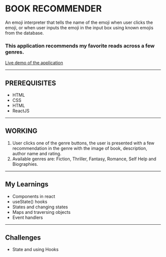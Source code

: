 # BOOK RECOMMENDER
An emoji interpreter that tells the name of the emoji when user clicks the emoji, or when user inputs the emoji in the input box using known emojis from the database.

### This application recommends my favorite reads across a few genres.
[Live demo of the application](https://bharati-book-recommender.netlify.app/)
<hr />

## PREREQUISITES
* HTML
* CSS
* HTML
* ReactJS

<hr />

## WORKING
1. User clicks one of the genre buttons, the user is presented with a few recommendation in the genre with the image of book, description, author name and rating. 
2. Available genres are: Fiction, Thriller, Fantasy, Romance, Self Help and Biographies.

<hr />

## My Learnings
- Components in react
- useState() hooks
- States and changing states
- Maps and traversing objects
- Event handlers

<hr />

## Challenges
- State and using Hooks
